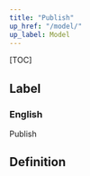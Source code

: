 ```yaml
---
title: "Publish"
up_href: "/model/"
up_label: Model
---
```


[TOC]

## Label

### English
Publish


## Definition



    
